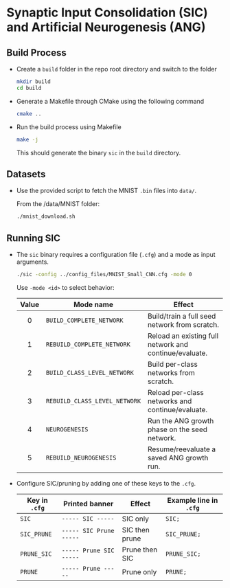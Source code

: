 # Synaptic Input Consolidation (SIC) and Artificial Neurogenesis (ANG)

## Build Process

* Create a `build` folder in the repo root directory and switch to the folder

    ```bash
    mkdir build
    cd build
    ```

* Generate a Makefile through CMake using the following command

    ```bash
    cmake ..
    ```

* Run the build process using Makefile

    ```bash
    make -j
    ```
    This should generate the binary `sic` in the `build` directory.

## Datasets

* Use the provided script to fetch the MNIST `.bin` files into `data/`.

  From the /data/MNIST folder:

  ```bash
  ./mnist_download.sh
  ```
  
## Running SIC

* The `sic` binary requires a configuration file (`.cfg`) and a mode as input arguments.

  ```bash
  ./sic -config ../config_files/MNIST_Small_CNN.cfg -mode 0
  ```

  Use `-mode <id>` to select behavior:

  | Value | Mode name          | Effect            |
  |:----: |-------------------------|-------------------|
  | 0     | `BUILD_COMPLETE_NETWORK`       | Build/train a full seed network from scratch.          |
  | 1     | `REBUILD_COMPLETE_NETWORK` | Reload an existing full network and continue/evaluate.    |
  | 2     | `BUILD_CLASS_LEVEL_NETWORK` | Build per-class networks from scratch.    |
  | 3     | `REBUILD_CLASS_LEVEL_NETWORK`     | Reload per-class networks and continue/evaluate.        |
  | 4     | `NEUROGENESIS`     | Run the ANG growth phase on the seed network.        |
  | 5     | `REBUILD_NEUROGENESIS`     | Resume/reevaluate a saved ANG growth run.        |
  
* Configure SIC/pruning by adding one of these keys to the `.cfg`.

  | Key in `.cfg`  | Printed banner            | Effect            | Example line in `.cfg` |
  |---|---|---|---|
  | `SIC`          | `----- SIC -----`         | SIC only          | `SIC;`               |
  | `SIC_PRUNE`    | `----- SIC Prune -----`   | SIC then prune    | `SIC_PRUNE;`         |
  | `PRUNE_SIC`    | `----- Prune SIC -----`   | Prune then SIC    | `PRUNE_SIC;`         |
  | `PRUNE`        | `----- Prune -----`       | Prune only        | `PRUNE;`             |





